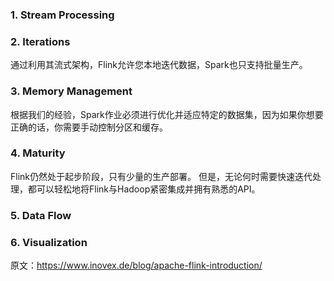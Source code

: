 


### 1. Stream Processing

### 2. Iterations

通过利用其流式架构，Flink允许您本地迭代数据，Spark也只支持批量生产。

### 3. Memory Management

根据我们的经验，Spark作业必须进行优化并适应特定的数据集，因为如果你想要正确的话，你需要手动控制分区和缓存。

### 4. Maturity

Flink仍然处于起步阶段，只有少量的生产部署。 但是，无论何时需要快速迭代处理，都可以轻松地将Flink与Hadoop紧密集成并拥有熟悉的API。

### 5. Data Flow

### 6. Visualization






















原文：https://www.inovex.de/blog/apache-flink-introduction/
